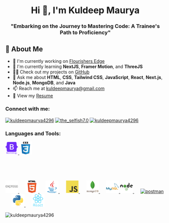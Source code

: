 <h1 align="center">Hi 👋, I'm Kuldeep Maurya</h1>
<h3 align="center">"Embarking on the Journey to Mastering Code: A Trainee's Path to Proficiency"</h3>

## 🚀 About Me

- 🔭 I'm currently working on [Flourishers Edge](https://www.flourishersedge.com/)
- 🌱 I'm currently learning **NextJS**, **Framer Motion**, and **ThreeJS**
- 👨‍💻 Check out my projects on [GitHub](https://github.com/kuldeepmaurya4296/)
- 💬 Ask me about **HTML**, **CSS**, **Tailwind CSS**, **JavaScript**, **React**, **Next.js**, **Node.js**, **MongoDB**, and **Java**
- 📫 Reach me at [kuldeepmaurya@gmail.com](mailto:kuldeepmaurya@gmail.com)
- 📄 View my [Resume](https://drive.google.com/file/d/1gRY7xd60JYCucXyERXi_pEo9R9IGUesp/view?usp=drive_link)

<h3 align="left">Connect with me:</h3>
<p align="left" class='flex gap-3 flex-wrap'>
<a href="https://linkedin.com/in/kuldeepmaurya4296" target="blank"><img align="center" src="https://raw.githubusercontent.com/rahuldkjain/github-profile-readme-generator/master/src/images/icons/Social/linked-in-alt.svg" alt="kuldeepmaurya4296" height="30" width="40" /></a>
<a href="https://instagram.com/the_selfish7.0" target="blank"><img align="center" src="https://raw.githubusercontent.com/rahuldkjain/github-profile-readme-generator/master/src/images/icons/Social/instagram.svg" alt="the_selfish7.0" height="30" width="40" /></a>
<a href="https://www.leetcode.com/kuldeepmaurya4296" target="blank"><img align="center" src="https://raw.githubusercontent.com/rahuldkjain/github-profile-readme-generator/master/src/images/icons/Social/leet-code.svg" alt="kuldeepmaurya4296" height="30" width="40" /></a>
</p>

<h3 align="left">Languages and Tools:</h3>
<p align="left">
  <a href="https://getbootstrap.com" target="_blank" rel="noreferrer"> 
    <img src="https://raw.githubusercontent.com/devicons/devicon/master/icons/bootstrap/bootstrap-plain-wordmark.svg" alt="bootstrap" width="40" height="40"/> 
  </a> 
  <a href="https://www.w3schools.com/css/" target="_blank" rel="noreferrer"> 
    <img src="https://raw.githubusercontent.com/devicons/devicon/master/icons/css3/css3-original-wordmark.svg" alt="css3" width="40" height="40"/> 
  </a> 
  <a href="https://tailwindcss.com/" target="_blank" rel="noreferrer"> 
    <svg class="h-6 text-slate-900" aria-hidden="true" viewBox="0 0 160 24" fill="none"><path d="M18.724 1.714c-4.538 0-7.376 2.286-8.51 6.857 1.702-2.285 3.687-3.143 5.957-2.57 1.296.325 2.22 1.271 3.245 2.318 1.668 1.706 3.6 3.681 7.819 3.681 4.539 0 7.376-2.286 8.51-6.857-1.701 2.286-3.687 3.143-5.957 2.571-1.294-.325-2.22-1.272-3.245-2.32-1.668-1.705-3.6-3.68-7.819-3.68zM10.214 12c-4.539 0-7.376 2.286-8.51 6.857 1.701-2.286 3.687-3.143 5.957-2.571 1.294.325 2.22 1.272 3.245 2.32 1.668 1.705 3.6 3.68 7.818 3.68 4.54 0 7.377-2.286 8.511-6.857-1.702 2.286-3.688 3.143-5.957 2.571-1.295-.326-2.22-1.272-3.245-2.32-1.669-1.705-3.6-3.68-7.82-3.68z" class="fill-sky-400"></path>
</svg>
  </a> 
 
 
 
  <a href="https://expressjs.com" target="_blank" rel="noreferrer"> 
    <img src="https://raw.githubusercontent.com/devicons/devicon/master/icons/express/express-original-wordmark.svg" alt="express" width="40" height="40"/> 
  </a> 
 &nbsp;&nbsp;&nbsp;&nbsp;
  
  <a href="https://www.w3.org/html/" target="_blank" rel="noreferrer"> 
    <img src="https://raw.githubusercontent.com/devicons/devicon/master/icons/html5/html5-original-wordmark.svg" alt="html5" width="40" height="40"/> 
  </a> &nbsp;&nbsp;&nbsp;&nbsp;
  <a href="https://www.java.com" target="_blank" rel="noreferrer"> 
    <img src="https://raw.githubusercontent.com/devicons/devicon/master/icons/java/java-original.svg" alt="java" width="40" height="40"/> 
  </a> &nbsp;&nbsp;&nbsp;&nbsp;
  <a href="https://developer.mozilla.org/en-US/docs/Web/JavaScript" target="_blank" rel="noreferrer"> 
    <img src="https://raw.githubusercontent.com/devicons/devicon/master/icons/javascript/javascript-original.svg" alt="javascript" width="40" height="40"/> 
  </a> 
 &nbsp;&nbsp;&nbsp;&nbsp;
  <a href="https://www.mongodb.com/" target="_blank" rel="noreferrer"> 
    <img src="https://raw.githubusercontent.com/devicons/devicon/master/icons/mongodb/mongodb-original-wordmark.svg" alt="mongodb" width="40" height="40"/> 
  </a> 
  &nbsp;&nbsp;&nbsp;&nbsp;
  <a href="https://www.mysql.com/" target="_blank" rel="noreferrer"> 
    <img src="https://raw.githubusercontent.com/devicons/devicon/master/icons/mysql/mysql-original-wordmark.svg" alt="mysql" width="40" height="40"/> 
  </a> 
  <a href="https://nodejs.org" target="_blank" rel="noreferrer"> 
    <img src="https://raw.githubusercontent.com/devicons/devicon/master/icons/nodejs/nodejs-original-wordmark.svg" alt="nodejs" width="40" height="40"/> 
  </a> 
  &nbsp;&nbsp;&nbsp;&nbsp;
  <a href="https://postman.com" target="_blank" rel="noreferrer"> 
    <img src="https://www.vectorlogo.zone/logos/getpostman/getpostman-icon.svg" alt="postman" width="40" height="40"/> 
  </a> 
  &nbsp;&nbsp;&nbsp;&nbsp;
  <a href="https://www.python.org" target="_blank" rel="noreferrer"> 
    <img src="https://raw.githubusercontent.com/devicons/devicon/master/icons/python/python-original.svg" alt="python" width="40" height="40"/> 
  </a> 
  &nbsp;&nbsp;&nbsp;&nbsp;
  <a href="https://reactjs.org/" target="_blank" rel="noreferrer"> 
    <img src="https://raw.githubusercontent.com/devicons/devicon/master/icons/react/react-original-wordmark.svg" alt="react" width="40" height="40"/> 
  </a> 
  
</p>

<p><img align="center" src="https://github-readme-streak-stats.herokuapp.com/?user=kuldeepmaurya4296&" alt="kuldeepmaurya4296" /></p>


